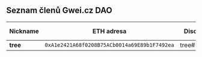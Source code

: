 ## Seznam členů Gwei.cz DAO


Nickname        | ETH adresa                                   | Discord         | Pozván členem | Členem od
---             | ---                                          | ---             | ---           | ---
**tree**        | `0xA1e2421A68f0208B75ACb0014a69E89b1F7492ea` | tree#7466       | -             | -

